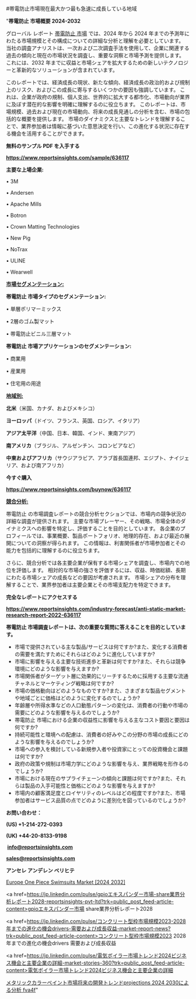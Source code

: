 #帯電防止市場現在最大かつ最も急速に成長している地域

"<strong>帯電防止 市場概要 2024-2032</strong>

グローバル レポート <a href=https://www.reportsinsights.com/sample/636117>帯電防止 市場</a> では、2024 年から 2024 年までの予測年にわたる市場規模とその構成についての詳細な分析と理解を必要としています。 当社の調査アナリストは、一次および二次調査手法を使用して、企業に関連する過去の傾向と現在の市場状況を調査し、重要な洞察と市場予測を提供します。 これには、2032 年までに収益と市場シェアを拡大​​するための新しいテクノロジーと革新的なソリューションが含まれています。

このレポートでは、経済成長の現状、新たな傾向、経済成長の政治的および規制上のリスク、およびこの成長に寄与するいくつかの要因も強調しています。 これは、企業が政府の規制、個人支出、世界的に拡大する都市化、市場動向が業界に及ぼす潜在的な影響を明確に理解するのに役立ちます。 このレポートは、市場規模、過去および現在の市場動向、将来の成長見通しの分析を含む、市場の包括的な概要を提供します。 市場のダイナミクスと主要なトレンドを理解することで、業界参加者は情報に基づいた意思決定を行い、この進化する状況に存在する機会を活用することができます。

<strong><b>無料のサンプル PDF を入手する</b></strong>

<a href=https://www.reportsinsights.com/sample/636117><strong><u>https://www.reportsinsights.com/sample/636117</u></strong></a>

<strong>主要な上場企業:</strong>

• 3M 

• Andersen 

• Apache Mills 

• Botron 

• Crown Matting Technologies 

• New Pig 

• NoTrax 

• ULINE 

• Wearwell

<strong><u>市場セグメンテーション</u></strong><strong><u>:</u></strong>

<strong>帯電防止 市場タイプのセグメンテーション:</strong>

• 単層ポリマーミックス

• 2層のゴム製マット

• 帯電防止ビニル三層マット

<strong>帯電防止 市場アプリケーションのセグメンテーション:</strong>

• 商業用

• 産業用

• 住宅用の用途

<strong><u>地域別</u></strong><strong><u>:</u></strong>

<strong>北米</strong>（米国、カナダ、およびメキシコ）

<strong>ヨーロッパ</strong>（ドイツ、フランス、英国、ロシア、イタリア）

<strong>アジア太平洋</strong>（中国、日本、韓国、インド、東南アジア）

<strong>南アメリカ</strong>（ブラジル、アルゼンチン、コロンビアなど）

<strong>中東およびアフリカ</strong>（サウジアラビア、アラブ首長国連邦、エジプト、ナイジェリア、および南アフリカ）

<strong>今すぐ購入</strong>

<a href=https://www.reportsinsights.com/buynow/636117><strong><u>https://www.reportsinsights.com/buynow/636117</u></strong></a>

<strong><u>競合分析:</u></strong>

帯電防止 の市場調査レポートの競合分析セクションでは、市場内の競争状況の詳細な調査が提供されます。 主要な市場プレーヤー、その戦略、市場全体のダイナミクスへの影響を特定し、評価することを目的としています。 各企業のプロフィールでは、事業概要、製品ポートフォリオ、地理的存在、および最近の展開についての洞察が得られます。 この情報は、利害関係者が市場参加者とその能力を包括的に理解するのに役立ちます。

さらに、競合分析では各主要企業が保有する市場シェアを調査し、市場内での地位を評価します。 相対的な市場の強さを評価するには、収益、時価総額、長期にわたる市場シェアの成長などの要因が考慮されます。 市場シェアの分布を理解することで、業界参加者は主要企業とその市場支配力を特定できます。

<strong>完全なレポートにアクセスする</strong>

<a href=https://www.reportsinsights.com/industry-forecast/anti-static-market-research-report-2022-636117><strong><u><b>https://www.reportsinsights.com/industry-forecast/anti-static-market-research-report-2022-636117</b></u></strong></a>

<strong><b>帯電防止 市場調査レポートは、次の重要な質問に答えることを目的としています。</b></strong>
<ul>
  <li>市場で提供されている主な製品/サービスは何ですか?また、変化する消費者の需要を満たすためにそれらはどのように進化していますか?</li>
  <li>市場に影響を与える主要な技術進歩と革新は何ですか?また、それらは競争環境にどのような影響を与えますか?</li>
  <li>市場関係者がターゲット層に効果的にリーチするために採用する主要な流通チャネルとマーケティング戦略は何ですか?</li>
  <li>市場の価格動向はどのようなものですか?また、さまざまな製品セグメントや地域ごとに価格はどのように変化するのでしょうか?</li>
  <li>年齢層や所得水準などの人口動態パターンの変化は、消費者の行動や市場の需要にどのような影響を与えるのでしょうか?</li>
  <li>帯電防止 市場における企業の収益性に影響を与える主なコスト要因と要因は何ですか?</li>
  <li>持続可能性と環境への配慮は、消費者の好みやこの分野の市場の成長にどのような影響を与えるのでしょうか?</li>
  <li>市場への参入を検討している新規参入者や投資家にとっての投資機会と課題は何ですか?</li>
  <li>政府の政策や規制は市場力学にどのような影響を与え、業界戦略を形作るのでしょうか?</li>
  <li>市場における現在のサプライチェーンの傾向と課題は何ですか?また、それらは製品の入手可能性と価格にどのような影響を与えますか?</li>
  <li>市場内の顧客満足度とロイヤリティのレベルはどの程度ですか?また、市場参加者はサービス品質の点でどのように差別化を図っているのでしょうか?</li>
</ul>
<strong>お問い合わせ：</strong>

<strong>(US) +1-214-272-0393</strong>

<strong>(UK) +44-20-8133-9198</strong>

<strong> </strong><a href=info@reportsinsights.com><strong><u>info@reportsinsights.com</u></strong></a>

<a href=sales@reportsinsights.com><strong><u>sales@reportsinsights.com</u></strong></a>

<strong>アンセレ アンデレン ベリヒテ</strong>

<a href=https://www.linkedin.com/pulse/europe-one-piece-swimsuits-market-in-depth-analysis-wmn1f/>Europe One Piece Swimsuits Market [2024 2032]</a>

<a href=https://jp.linkedin.com/pulse/gpioエキスパンダー市場-share業界分析レポート2028-reportsinsights-pvt-ltd?trk=public_post_feed-article-content>gpioエキスパンダー市場 share業界分析レポート2028</a>

<a href=https://jp.linkedin.com/pulse/コンクリート型枠市場規模2023-2028年までの進化の機会drivers-需要および成長収益-market-report-news?trk=public_post_feed-article-content>コンクリート型枠市場規模2023 2028年までの進化の機会drivers 需要および成長収益</a>

<a href=https://jp.linkedin.com/pulse/電気ボイラー市場トレンド2024ビジネス機会と主要企業の詳細-market-stories-360?trk=public_post_feed-article-content>電気ボイラー市場トレンド2024ビジネス機会と主要企業の詳細</a>

<a href=https://www.linkedin.com/pulse/メタリックカラーペイント市場将来の開発トレンドprojections-2024-2030による分析-fva4f/>メタリックカラーペイント市場将来の開発トレンドprojections 2024 2030による分析 fva4f</a>"
